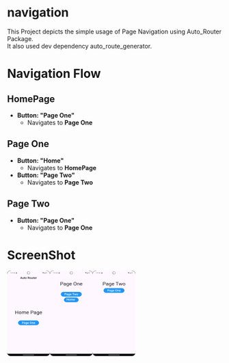 # navigation

This Project depicts the simple usage of Page Navigation using Auto_Router Package.  
It also used dev dependency auto_route_generator.  

# Navigation Flow

## HomePage
- **Button: "Page One"**
  - Navigates to **Page One**

## Page One
- **Button: "Home"**
  - Navigates to **HomePage**
- **Button: "Page Two"**
  - Navigates to **Page Two**

## Page Two
- **Button: "Page One"**
  - Navigates to **Page One** 

# ScreenShot


<img align="left" width="100" height="200" src="navigation_screenshot/Screenshot_1.png">
<img align="left" width="100" height="200" src="navigation_screenshot/Screenshot_2.png">
<img align="left" width="100" height="200" src="navigation_screenshot/Screenshot_3.png">



